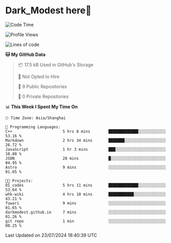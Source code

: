 # Dark_Modest here👋
<!--
<img align="left" src="https://github-readme-stats.vercel.app/api/top-langs/?username=DarkModest" height=255>
<img align="left" src="https://github-readme-stats.vercel.app/api?username=DarkModest&include_all_commits=true&count_private-true&custom_title=Dark_Modest'%20GitHub%20Stats&line_height=30&show_icons=true&hide_border=false&bg_color=ffffff&title_color=000000&icon_color=000000&text_color=463467"><br>
-->
<!--START_SECTION:waka-->
![Code Time](http://img.shields.io/badge/Code%20Time-94%20hrs%2042%20mins-blue)

![Profile Views](http://img.shields.io/badge/Profile%20Views-2-blue)

![Lines of code](https://img.shields.io/badge/From%20Hello%20World%20I%27ve%20Written-25.5%20thousand%20lines%20of%20code-blue)

**🐱 My GitHub Data** 

> 📦 17.5 kB Used in GitHub's Storage 
 > 
> 🚫 Not Opted to Hire
 > 
> 📜 9 Public Repositories 
 > 
> 🔑 0 Private Repositories 
 > 
📊 **This Week I Spent My Time On** 

```text
🕑︎ Time Zone: Asia/Shanghai

💬 Programming Languages: 
C++                      5 hrs 8 mins        █████████████░░░░░░░░░░░░   53.16 % 
Markdown                 2 hrs 34 mins       ███████░░░░░░░░░░░░░░░░░░   26.72 % 
JavaScript               1 hr 3 mins         ███░░░░░░░░░░░░░░░░░░░░░░   10.88 % 
JSON                     28 mins             █░░░░░░░░░░░░░░░░░░░░░░░░   04.95 % 
Astro                    9 mins              ░░░░░░░░░░░░░░░░░░░░░░░░░   01.65 % 

🐱‍💻 Projects: 
OI_codes                 5 hrs 11 mins       █████████████░░░░░░░░░░░░   53.64 % 
whk-wiki                 4 hrs 10 mins       ███████████░░░░░░░░░░░░░░   43.21 % 
fuwari                   9 mins              ░░░░░░░░░░░░░░░░░░░░░░░░░   01.65 % 
darkmodest.github.io     7 mins              ░░░░░░░░░░░░░░░░░░░░░░░░░   01.26 % 
git repo                 1 min               ░░░░░░░░░░░░░░░░░░░░░░░░░   00.25 % 
```


 Last Updated on 23/07/2024 18:40:39 UTC
<!--END_SECTION:waka-->
